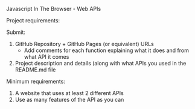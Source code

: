 Javascript In The Browser - Web APIs

Project requirements:

Submit:
1. GitHub Repository + GitHub Pages (or equivalent) URLs
   - Add comments for each function explaining what it does and from what API it comes
2. Project description and details (along with what APIs you used in the README.md file

Minimum requirements:
1. A website that uses at least 2 different APIs
2. Use as many features of the API as you can